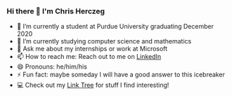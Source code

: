 
### Hi there 👋 I'm Chris Herczeg

- 🔭 I’m currently a student at Purdue University graduating December 2020
- 🌱 I’m currently studying computer science and mathematics
- 💬 Ask me about my internships or work at Microsoft
- 📫 How to reach me: Reach out to me on [LinkedIn](https://www.linkedin.com/in/chrisherczeg)
- 😄 Pronouns: he/him/his
- ⚡ Fun fact: maybe someday I will have a good answer to this icebreaker
- :computer: Check out my [Link Tree](https://linktr.ee/ChrisHerczeg) for stuff I find interesting!

<!--
**chrisherczeg/chrisherczeg** is a ✨ _special_ ✨ repository because its `README.md` (this file) appears on your GitHub profile.

Here are some ideas to get you started:

-->
